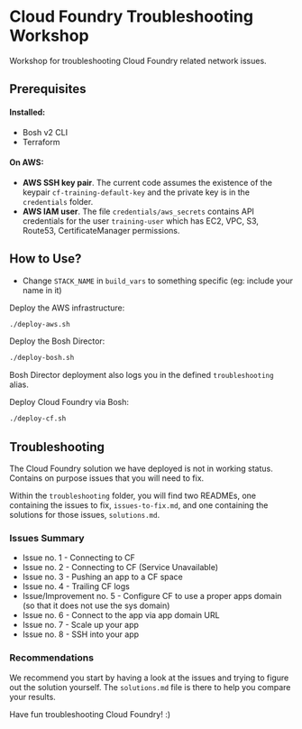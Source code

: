 # Cloud Foundry Troubleshooting Workshop

Workshop for troubleshooting Cloud Foundry related network issues.

## Prerequisites

#### Installed:
* Bosh v2 CLI
* Terraform

#### On AWS:
* **AWS SSH key pair**. The current code assumes the existence of the keypair `cf-training-default-key` and the private key is in the `credentials` folder.
* **AWS IAM user**. The file `credentials/aws_secrets` contains API credentials for the user `training-user` which has EC2, VPC, S3, Route53, CertificateManager permissions.

## How to Use?

* Change `STACK_NAME` in `build_vars` to something specific (eg: include your name in it)

Deploy the AWS infrastructure:
```bash
./deploy-aws.sh
```

Deploy the Bosh Director:
```bash
./deploy-bosh.sh
```
Bosh Director deployment also logs you in the defined `troubleshooting` alias.

Deploy Cloud Foundry via Bosh:
```bash
./deploy-cf.sh
```

## Troubleshooting

The Cloud Foundry solution we have deployed is not in working status.
Contains on purpose issues that you will need to fix.

Within the `troubleshooting` folder, you will find two READMEs, one containing the issues to fix, `issues-to-fix.md`, and one containing the solutions for those issues, `solutions.md`.

### Issues Summary

- Issue no. 1 - Connecting to CF
- Issue no. 2 - Connecting to CF (Service Unavailable)
- Issue no. 3 - Pushing an app to a CF space
- Issue no. 4 - Trailing CF logs
- Issue/Improvement no. 5 - Configure CF to use a proper apps domain (so that it does not use the sys domain)
- Issue no. 6 - Connect to the app via app domain URL
- Issue no. 7 - Scale up your app
- Issue no. 8 - SSH into your app

### Recommendations

We recommend you start by having a look at the issues and trying to figure out the solution yourself. The `solutions.md` file is there to help you compare your results.

Have fun troubleshooting Cloud Foundry! :)
